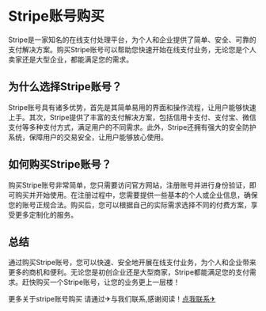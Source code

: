 # Stripe账号购买

Stripe是一家知名的在线支付处理平台，为个人和企业提供了简单、安全、可靠的支付解决方案。购买Stripe账号可以帮助您快速开始在线支付业务，无论您是个人卖家还是大型企业，都能满足您的需求。

## 为什么选择Stripe账号？

Stripe账号具有诸多优势，首先是其简单易用的界面和操作流程，让用户能够快速上手。其次，Stripe提供了丰富的支付解决方案，包括信用卡支付、支付宝、微信支付等多种支付方式，满足用户的不同需求。此外，Stripe还拥有强大的安全防护系统，保障用户的交易安全，让用户能够放心使用。

## 如何购买Stripe账号？

购买Stripe账号非常简单，您只需要访问官方网站，注册账号并进行身份验证，即可购买并开始使用。在注册过程中，您需要提供一些基本的个人或企业信息，确保您的账号正规合法。购买后，您可以根据自己的实际需求选择不同的付费方案，享受更多定制化的服务。

## 总结
通过购买Stripe账号，您可以快速、安全地开展在线支付业务，为个人和企业带来更多的商机和便利。无论您是初创企业还是大型商家，Stripe都能满足您的支付需求。赶快购买一个Stripe账号，让您的业务更上一层楼！

更多关于stripe账号购买 请通过✈与我们联系,感谢阅读！[点我联系✈](https://data.G208.com)